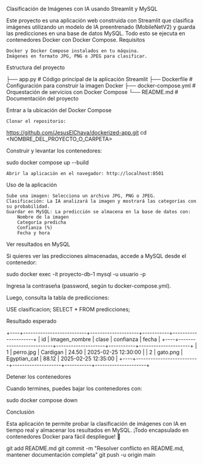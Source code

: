 Clasificación de Imágenes con IA usando Streamlit y MySQL

Este proyecto es una aplicación web construida con Streamlit que clasifica imágenes utilizando un modelo de IA preentrenado (MobileNetV2) y guarda las predicciones en una base de datos MySQL. Todo esto se ejecuta en contenedores Docker con Docker Compose.
Requisitos

    Docker y Docker Compose instalados en tu máquina.
    Imágenes en formato JPG, PNG o JPEG para clasificar.

Estructura del proyecto

├── app.py                 # Código principal de la aplicación Streamlit
├── Dockerfile             # Configuración para construir la imagen Docker
├── docker-compose.yml     # Orquestación de servicios con Docker Compose
└── README.md              # Documentación del proyecto

Entrar a la ubicación del Docker Compose

    Clonar el repositorio:
   
https://github.com/JesusElChava/dockerized-app.git
cd <NOMBRE_DEL_PROYECTO_O_CARPETA>

Construir y levantar los contenedores:

sudo docker compose up --build

    Abrir la aplicación en el navegador: http://localhost:8501

Uso de la aplicación

    Sube una imagen: Selecciona un archivo JPG, PNG o JPEG.
    Clasificación: La IA analizará la imagen y mostrará las categorías con su probabilidad.
    Guardar en MySQL: La predicción se almacena en la base de datos con:
        Nombre de la imagen
        Categoría predicha
        Confianza (%)
        Fecha y hora

Ver resultados en MySQL

Si quieres ver las predicciones almacenadas, accede a MySQL desde el contenedor:

sudo docker exec -it proyecto-db-1 mysql -u usuario -p

Ingresa la contraseña (password, según tu docker-compose.yml).

Luego, consulta la tabla de predicciones:

USE clasificacion;
SELECT * FROM predicciones;

Resultado esperado

+----+--------------------------+--------------------+-----------+---------------------+
| id | imagen_nombre            | clase              | confianza | fecha               |
+----+--------------------------+--------------------+-----------+---------------------+
|  1 | perro.jpg                | Cardigan           | 24.50     | 2025-02-25 12:30:00 |
|  2 | gato.png                 | Egyptian_cat       | 88.12     | 2025-02-25 12:35:00 |
+----+--------------------------+--------------------+-----------+---------------------+

Detener los contenedores

Cuando termines, puedes bajar los contenedores con:

sudo docker compose down

Conclusión

Esta aplicación te permite probar la clasificación de imágenes con IA en tiempo real y almacenar los resultados en MySQL. ¡Todo encapsulado en contenedores Docker para fácil despliegue! 🚀

git add README.md
git commit -m "Resolver conflicto en README.md, mantener documentación completa"
git push -u origin main




